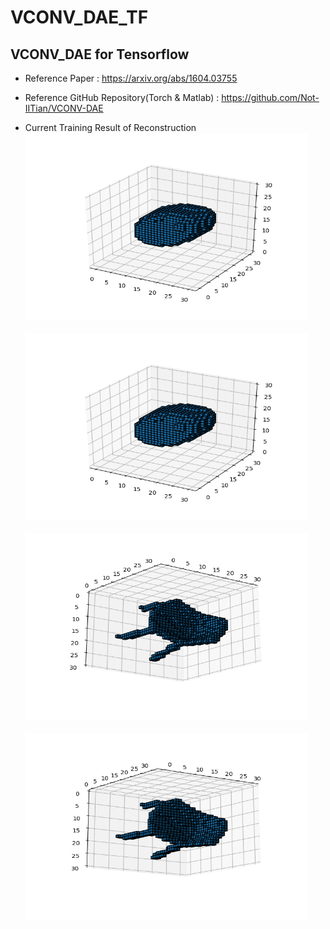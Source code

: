 # VCONV_DAE_TF
VCONV_DAE for Tensorflow
------------------------
* Reference Paper : https://arxiv.org/abs/1604.03755
* Reference GitHub Repository(Torch & Matlab) : https://github.com/Not-IITian/VCONV-DAE

* Current Training Result of Reconstruction
<br><img src="Img/bathtub_te_1_input.png" width="450px" height="300px"></img><br/>
<br><img src="Img/bathtub_te_1_output.png" width="450px" height="300px"></img><br/>
<br><img src="Img/chair_te_1_input.png" width="450px" height="300px"></img><br/>
<br><img src="Img/chair_te_1_output.png" width="450px" height="300px"></img><br/>